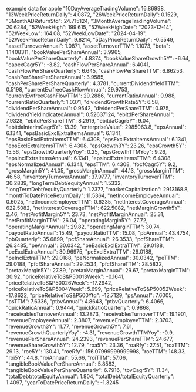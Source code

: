 example data for apple 
"10DayAverageTradingVolume": 16.86998,
        "13WeekPriceReturnDaily": 4.0872,
        "26WeekPriceReturnDaily": 0.1529,
        "3MonthADReturnStd": 24.715124,
        "3MonthAverageTradingVolume": 20.6284,
        "52WeekHigh": 199.615,
        "52WeekHighDate": "2023-12-14",
        "52WeekLow": 164.08,
        "52WeekLowDate": "2024-04-19",
        "52WeekPriceReturnDaily": 9.8214,
        "5DayPriceReturnDaily": -0.5549,
        "assetTurnoverAnnual": 1.0871,
        "assetTurnoverTTM": 1.1073,
        "beta": 1.1408311,
        "bookValuePerShareAnnual": 3.9965,
        "bookValuePerShareQuarterly": 4.8374,
        "bookValueShareGrowth5Y": -6.64,
        "capexCagr5Y": -3.82,
        "cashFlowPerShareAnnual": 6.4041,
        "cashFlowPerShareQuarterly": 6.645,
        "cashFlowPerShareTTM": 6.86253,
        "cashPerSharePerShareAnnual": 3.9585,
        "cashPerSharePerShareQuarterly": 4.3781,
        "currentDividendYieldTTM": 0.5198,
        "currentEv/freeCashFlowAnnual": 29.9753,
        "currentEv/freeCashFlowTTM": 29.2886,
        "currentRatioAnnual": 0.988,
        "currentRatioQuarterly": 1.0371,
        "dividendGrowthRate5Y": 6.58,
        "dividendPerShareAnnual": 0.9542,
        "dividendPerShareTTM": 0.975,
        "dividendYieldIndicatedAnnual": 0.52637124,
        "ebitdPerShareAnnual": 7.9328,
        "ebitdPerShareTTM": 8.2919,
        "ebitdaCagr5Y": 9.04,
        "ebitdaInterimCagr5Y": 13.39,
        "enterpriseValue": 2985063.8,
        "epsAnnual": 6.1341,
        "epsBasicExclExtraItemsAnnual": 6.1341,
        "epsBasicExclExtraItemsTTM": 6.4308,
        "epsExclExtraItemsAnnual": 6.1341,
        "epsExclExtraItemsTTM": 6.4308,
        "epsGrowth3Y": 23.26,
        "epsGrowth5Y": 15.56,
        "epsGrowthQuarterlyYoy": 0.25,
        "epsGrowthTTMYoy": 9.26,
        "epsInclExtraItemsAnnual": 6.1341,
        "epsInclExtraItemsTTM": 6.4308,
        "epsNormalizedAnnual": 6.1341,
        "epsTTM": 6.4308,
        "focfCagr5Y": 9.2,
        "grossMargin5Y": 41.05,
        "grossMarginAnnual": 44.13,
        "grossMarginTTM": 46.58,
        "inventoryTurnoverAnnual": 37.9777,
        "inventoryTurnoverTTM": 30.2839,
        "longTermDebt/equityAnnual": 1.5332,
        "longTermDebt/equityQuarterly": 1.2377,
        "marketCapitalization": 2913168.8,
        "monthToDatePriceReturnDaily": 11.5364,
        "netIncomeEmployeeAnnual": 0.6025,
        "netIncomeEmployeeTTM": 0.6235,
        "netInterestCoverageAnnual": 622.5082,
        "netInterestCoverageTTM": 622.5082,
        "netMarginGrowth5Y": 2.46,
        "netProfitMargin5Y": 23.73,
        "netProfitMarginAnnual": 25.31,
        "netProfitMarginTTM": 26.04,
        "operatingMargin5Y": 27.72,
        "operatingMarginAnnual": 29.82,
        "operatingMarginTTM": 30.74,
        "payoutRatioAnnual": 15.49,
        "payoutRatioTTM": 15.08,
        "pbAnnual": 43.4754,
        "pbQuarterly": 35.6899,
        "pcfShareAnnual": 26.3533,
        "pcfShareTTM": 26.3485,
        "peAnnual": 30.0342,
        "peBasicExclExtraTTM": 29.0188,
        "peExclExtraAnnual": 30.96975,
        "peExclExtraTTM": 29.0188,
        "peInclExtraTTM": 29.0188,
        "peNormalizedAnnual": 30.0342,
        "peTTM": 29.0188,
        "pfcfShareAnnual": 29.2534,
        "pfcfShareTTM": 28.5832,
        "pretaxMargin5Y": 27.89,
        "pretaxMarginAnnual": 29.67,
        "pretaxMarginTTM": 30.92,
        "priceRelativeToS&P50013Week": -0.1641,
        "priceRelativeToS&P50026Week": -17.2942,
        "priceRelativeToS&P5004Week": 5.699,
        "priceRelativeToS&P50052Week": -17.8622,
        "priceRelativeToS&P500Ytd": -12.7129,
        "psAnnual": 7.6005,
        "psTTM": 7.6336,
        "ptbvAnnual": 4.8643,
        "ptbvQuarterly": 6.4066,
        "quickRatioAnnual": 0.9444,
        "quickRatioQuarterly": 0.9868,
        "receivablesTurnoverAnnual": 13.2873,
        "receivablesTurnoverTTM": 19.1901,
        "revenueEmployeeAnnual": 2.3807,
        "revenueEmployeeTTM": 2.3703,
        "revenueGrowth3Y": 11.77,
        "revenueGrowth5Y": 7.61,
        "revenueGrowthQuarterlyYoy": -4.31,
        "revenueGrowthTTMYoy": -0.9,
        "revenuePerShareAnnual": 24.2393,
        "revenuePerShareTTM": 24.677,
        "revenueShareGrowth5Y": 12.79,
        "roa5Y": 23.36,
        "roaRfy": 27.51,
        "roaTTM": 29.13,
        "roe5Y": 130.41,
        "roeRfy": 156.07999999999998,
        "roeTTM": 148.33,
        "roi5Y": 44.8,
        "roiAnnual": 55.66,
        "roiTTM": 57.06,
        "tangibleBookValuePerShareAnnual": 5.8583,
        "tangibleBookValuePerShareQuarterly": 6.7916,
        "tbvCagr5Y": 11.34,
        "totalDebt/totalEquityAnnual": 1.804,
        "totalDebt/totalEquityQuarterly": 1.4097,
        "yearToDatePriceReturnDaily": -1.3245
